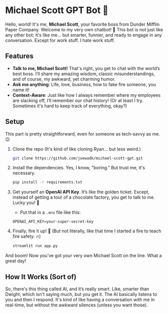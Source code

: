 # Michael Scott GPT Bot 🚨

Hello, world! It's me, **Michael Scott**, your favorite boss from Dunder Mifflin Paper Company. Welcome to my very own chatbot! 🎉 This bot is not just like any other bot; it's like me... but smarter, funnier, and ready to engage in any conversation. Except for work stuff. I hate work stuff. 

## Features

- **Talk to me, Michael Scott!** That's right, you get to chat with the world’s best boss. I’ll share my amazing wisdom, classic misunderstandings, and of course, my awkward, yet charming humor.
- **Ask me anything**: Life, love, business, how to fake fire someone, you name it!
- **Context-Aware**: Just like how I always remember where my employees are slacking off, I’ll remember our chat history! (Or at least I try. Sometimes it's hard to keep track of everything, okay?)

## Setup

This part is pretty straightforward, even for someone as tech-savvy as me. 😉

1. Clone the repo (It's kind of like cloning Ryan... but less weird.)
    ```bash
    git clone https://github.com/joewadk/michael-scott-gpt.git
    ```

2. Install the dependencies. Yes, I know, "boring." But trust me, it's necessary.
    ```bash
    pip install -r requirements.txt
    ```

3. Get yourself an **OpenAI API Key**. It’s like the golden ticket. Except, instead of getting a tour of a chocolate factory, you get to talk to me. Lucky you! 🎫
    - Put that in a `.env` file like this:
    ```
    OPENAI_API_KEY=your-super-secret-key
    ```

4. Finally, fire it up! 🧨 (But not literally, like that time I started a fire to teach fire safety. 🔥)
    ```bash
    streamlit run app.py
    ```

And boom! Now you’ve got your very own Michael Scott on the line. What a great day!

## How It Works (Sort of)

So, there's this thing called AI, and it’s really smart. Like, smarter than Dwight, which isn't saying much, but you get it. The AI basically listens to you and then I respond. It's kind of like having a conversation with me in real-time, but without the awkward silences (unless you want those).
